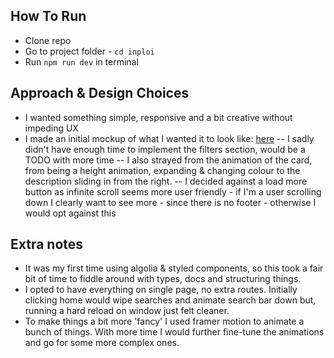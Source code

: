 ## How To Run

- Clone repo
- Go to project folder - `cd inploi`
- Run `npm run dev` in terminal

## Approach & Design Choices

- I wanted something simple, responsive and a bit creative without impeding UX
- I made an initial mockup of what I wanted it to look like: [here](https://www.figma.com/file/MhxwBDUeO7jem7VxzXxKMn/Untitled?node-id=0:1&t=KIY2uV8NIy6kv74T-1)
  -- I sadly didn't have enough time to implement the filters section, would be a TODO with more time
  -- I also strayed from the animation of the card, from being a height animation, expanding & changing colour to the description sliding in from the right.
  -- I decided against a load more button as infinite scroll seems more user friendly - if I'm a user scrolling down I clearly want to see more - since there is no footer - otherwise I would opt against this

## Extra notes

- It was my first time using algolia & styled components, so this took a fair bit of time to fiddle around with types, docs and structuring things.
- I opted to have everything on single page, no extra routes. Initially clicking home would wipe searches and animate search bar down but, running a hard reload on window just felt cleaner.
- To make things a bit more 'fancy' I used framer motion to animate a bunch of things. With more time I would further fine-tune the animations and go for some more complex ones.
